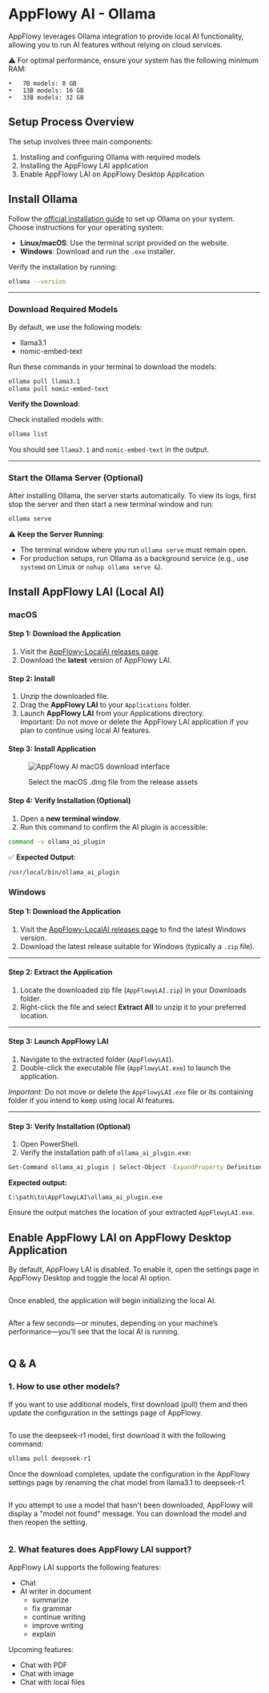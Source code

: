 # AppFlowy AI - Ollama

AppFlowy leverages Ollama integration to provide local AI functionality, allowing you to run AI features without relying on cloud services.


⚠️ For optimal performance, ensure your system has the following minimum RAM:

	•	7B models: 8 GB
	•	13B models: 16 GB
	•	33B models: 32 GB

## Setup Process Overview

The setup involves three main components:

1. Installing and configuring Ollama with required models
2. Installing the AppFlowy LAI application
3. Enable AppFlowy LAI on AppFlowy Desktop Application

## Install Ollama

Follow the [official installation guide](https://ollama.com/) to set up Ollama on your system. Choose instructions for your operating system:

* **Linux/macOS**: Use the terminal script provided on the website.
* **Windows**: Download and run the `.exe` installer.

Verify the installation by running:

```bash
ollama --version
```

***

### Download Required Models

By default, we use the following models:

* llama3.1
* nomic-embed-text

Run these commands in your terminal to download the models:

```bash
ollama pull llama3.1  
ollama pull nomic-embed-text
```

**Verify the Download**:

Check installed models with:

```bash
ollama list
```

You should see `llama3.1` and `nomic-embed-text` in the output.

***

### Start the Ollama Server (Optional)

After installing Ollama, the server starts automatically. To view its logs, first stop the server and then start a new terminal window and run:

```bash
ollama serve
```

⚠️ **Keep the Server Running**:

* The terminal window where you run `ollama serve` must remain open.
* For production setups, run Ollama as a background service (e.g., use `systemd` on Linux or `nohup ollama serve &`).


## Install AppFlowy LAI (Local AI)

### macOS

#### Step 1: Download the Application

1. Visit the [AppFlowy-LocalAI releases page](https://github.com/AppFlowy-IO/AppFlowy-LocalAI/releases).
2. Download the **latest** version of AppFlowy LAI.


#### Step 2: Install

1. Unzip the downloaded file.
2. Drag the **AppFlowy LAI** to your `Applications` folder.
3. Launch **AppFlowy LAI** from your Applications directory.\
   Important: Do not move or delete the AppFlowy LAI application if you plan to continue using local AI features.


#### Step 3: Install Application

<figure><img src="../../.gitbook/assets/image (7).png" alt="AppFlowy AI macOS download interface"><figcaption><p>Select the macOS .dmg file from the release assets</p></figcaption></figure>


#### Step 4: Verify Installation (Optional)

1. Open a **new terminal window**.
2. Run this command to confirm the AI plugin is accessible:

```bash
command -v ollama_ai_plugin  
```

✅ **Expected Output**:

```
/usr/local/bin/ollama_ai_plugin  
```

### Windows

#### Step 1: Download the Application

1. Visit the [AppFlowy-LocalAI releases page](https://github.com/AppFlowy-IO/AppFlowy-LocalAI/releases) to find the latest Windows version.
2. Download the latest release suitable for Windows (typically a `.zip` file).

***

#### Step 2: Extract the Application

1. Locate the downloaded zip file (`AppFlowyLAI.zip`) in your Downloads folder.
2. Right-click the file and select **Extract All** to unzip it to your preferred location.

***

#### Step 3: Launch AppFlowy LAI

1. Navigate to the extracted folder (`AppFlowyLAI`).
2. Double-click the executable file (`AppFlowyLAI.exe`) to launch the application.

*Important:* Do not move or delete the `AppFlowyLAI.exe` file or its containing folder if you intend to keep using local AI features.

***

#### Step 3: Verify Installation (Optional)

1. Open PowerShell.
2. Verify the installation path of `ollama_ai_plugin.exe`:

```cmd
Get-Command ollama_ai_plugin | Select-Object -ExpandProperty Definition
```

**Expected output:**

```
C:\path\to\AppFlowyLAI\ollama_ai_plugin.exe
```

Ensure the output matches the location of your extracted `AppFlowyLAI.exe`.


## Enable AppFlowy LAI on AppFlowy Desktop Application

By default, AppFlowy LAI is disabled. To enable it, open the settings page in AppFlowy Desktop and toggle the local AI option.


<figure><img src="../../.gitbook/assets/enable_local_ai.png" alt=""><figcaption></figcaption></figure>

Once enabled, the application will begin initializing the local AI.

<figure><img src="../../.gitbook/assets/local_ai_init.png" alt=""><figcaption></figcaption></figure>


After a few seconds—or minutes, depending on your machine’s performance—you’ll see that the local AI is running.

<figure><img src="../../.gitbook/assets/local_ai_running.png" alt=""><figcaption></figcaption></figure>




## Q & A

### 1. How to use other models?

If you want to use additional models, first download (pull) them and then update the configuration in the settings page of AppFlowy.

<figure><img src="../../.gitbook/assets/image (94).png" alt=""><figcaption></figcaption></figure>


To use the deepseek-r1 model, first download it with the following command:

```bash
ollama pull deepseek-r1
```

Once the download completes, update the configuration in the AppFlowy settings page by renaming the chat model from llama3.1 to deepseek-r1.


<figure><img src="../../.gitbook/assets/use_deepseek.png" alt=""><figcaption></figcaption></figure>


If you attempt to use a model that hasn't been downloaded, AppFlowy will display a "model not found" message. You can download the model and then reopen the setting.


<figure><img src="../../.gitbook/assets/model_not_found.png" alt=""><figcaption></figcaption></figure>


### 2. What features does AppFlowy LAI support?

AppFlowy LAI supports the following features:

* Chat
* AI writer in document 
  * summarize
  * fix grammar
  * continue writing
  * improve writing
  * explain

Upcoming features:

* Chat with PDF
* Chat with image
* Chat with local files


